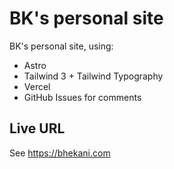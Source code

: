 # BK's personal site

BK's personal site, using:

- Astro
- Tailwind 3 + Tailwind Typography
- Vercel
- GitHub Issues for comments

## Live URL

See <https://bhekani.com>
